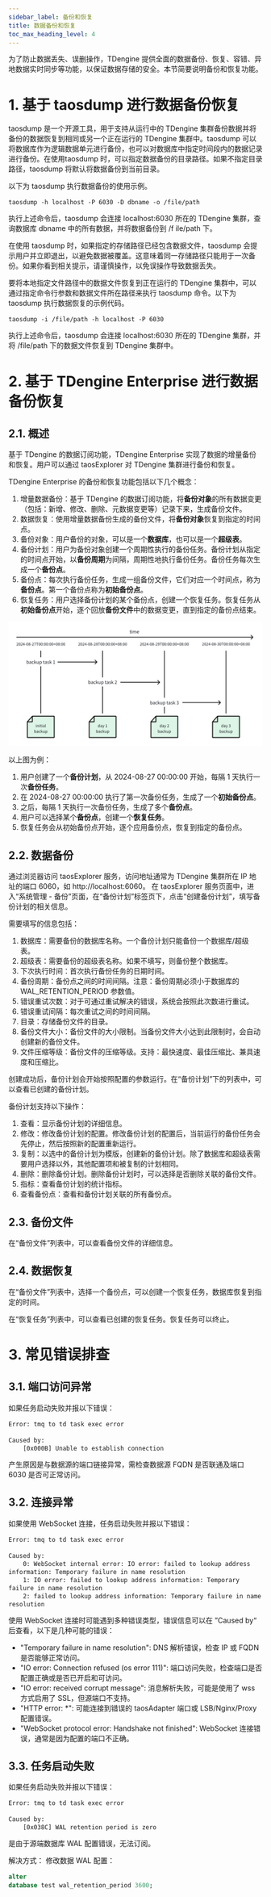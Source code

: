 ```yaml
---
sidebar_label: 备份和恢复
title: 数据备份和恢复
toc_max_heading_level: 4
---
```


为了防止数据丢失、误删操作，TDengine 提供全面的数据备份、恢复、容错、异地数据实时同步等功能，以保证数据存储的安全。本节简要说明备份和恢复功能。

# 1. 基于 taosdump 进行数据备份恢复

taosdump 是一个开源工具，用于支持从运行中的 TDengine 集群备份数据并将备份的数据恢复到相同或另一个正在运行的 TDengine
集群中。taosdump 可以将数据库作为逻辑数据单元进行备份，也可以对数据库中指定时间段内的数据记录进行备份。在使用taosdump
时，可以指定数据备份的目录路径。如果不指定目录路径，taosdump 将默认将数据备份到当前目录。

以下为 taosdump 执行数据备份的使用示例。

```shell
taosdump -h localhost -P 6030 -D dbname -o /file/path
```

执行上述命令后，taosdump 会连接 localhost:6030 所在的 TDengine 集群，查询数据库 dbname 中的所有数据，并将数据备份到 /f
ile/path 下。

在使用 taosdump 时，如果指定的存储路径已经包含数据文件，taosdump
会提示用户并立即退出，以避免数据被覆盖。这意味着同一存储路径只能用于一次备份。如果你看到相关提示，请谨慎操作，以免误操作导致数据丢失。

要将本地指定文件路径中的数据文件恢复到正在运行的 TDengine 集群中，可以通过指定命令行参数和数据文件所在路径来执行 taosdump
命令。以下为 taosdump 执行数据恢复的示例代码。

```shell
taosdump -i /file/path -h localhost -P 6030
```

执行上述命令后，taosdump 会连接 localhost:6030 所在的 TDengine 集群，并将 /file/path 下的数据文件恢复到 TDengine 集群中。

# 2. 基于 TDengine Enterprise 进行数据备份恢复

## 2.1. 概述

基于 TDengine 的数据订阅功能，TDengine Enterprise 实现了数据的增量备份和恢复。用户可以通过 taosExplorer 对 TDengine
集群进行备份和恢复。

TDengine Enterprise 的备份和恢复功能包括以下几个概念：

1. 增量数据备份：基于 TDengine 的数据订阅功能，将**备份对象**的所有数据变更（包括：新增、修改、删除、元数据变更等）记录下来，生成备份文件。
2. 数据恢复：使用增量数据备份生成的备份文件，将**备份对象**恢复到指定的时间点。
3. 备份对象：用户备份的对象，可以是一个**数据库**，也可以是一个**超级表**。
4. 备份计划：用户为备份对象创建一个周期性执行的备份任务。备份计划从指定的时间点开始，以**备份周期**为间隔，周期性地执行备份任务。备份任务每次生成一个**备份点**。
5. 备份点：每次执行备份任务，生成一组备份文件，它们对应一个时间点，称为**备份点**。第一个备份点称为**初始备份点**。
6. 恢复任务：用户选择备份计划的某个备份点，创建一个恢复任务。恢复任务从**初始备份点**开始，逐个回放**备份文件**中的数据变更，直到指定的备份点结束。

![backup-zh-00.png](./pic/backup-00-concept.png "数据备份和恢复")

以上图为例：

1. 用户创建了一个**备份计划**，从 2024-08-27 00:00:00 开始，每隔 1 天执行一次**备份任务**。
2. 在 2024-08-27 00:00:00 执行了第一次备份任务，生成了一个**初始备份点**。
3. 之后，每隔 1 天执行一次备份任务，生成了多个**备份点**。
4. 用户可以选择某个**备份点**，创建一个**恢复任务**。
5. 恢复任务会从初始备份点开始，逐个应用备份点，恢复到指定的备份点。

## 2.2. 数据备份

通过浏览器访问 taosExplorer 服务，访问地址通常为 TDengine 集群所在 IP 地址的端口 6060，如 http://localhost:6060。 在
taosExplorer 服务页面中，进入“系统管理 - 备份”页面，在“备份计划”标签页下，点击“创建备份计划”，填写备份计划的相关信息。

需要填写的信息包括：

1. 数据库：需要备份的数据库名称。一个备份计划只能备份一个数据库/超级表。
2. 超级表：需要备份的超级表名称。如果不填写，则备份整个数据库。
3. 下次执行时间：首次执行备份任务的日期时间。
4. 备份周期：备份点之间的时间间隔。注意：备份周期必须小于数据库的 WAL_RETENTION_PERIOD 参数值。
5. 错误重试次数：对于可通过重试解决的错误，系统会按照此次数进行重试。
6. 错误重试间隔：每次重试之间的时间间隔。
7. 目录：存储备份文件的目录。
8. 备份文件大小：备份文件的大小限制。当备份文件大小达到此限制时，会自动创建新的备份文件。
9. 文件压缩等级：备份文件的压缩等级。支持：最快速度、最佳压缩比、兼具速度和压缩比。

创建成功后，备份计划会开始按照配置的参数运行。在“备份计划”下的列表中，可以查看已创建的备份计划。

备份计划支持以下操作：

1. 查看：显示备份计划的详细信息。
2. 修改：修改备份计划的配置。修改备份计划的配置后，当前运行的备份任务会先停止，然后按照新的配置重新运行。
3. 复制：以选中的备份计划为模版，创建新的备份计划。除了数据库和超级表需要用户选择以外，其他配置项和被复制的计划相同。
4. 删除：删除备份计划。删除备份计划时，可以选择是否删除关联的备份文件。
5. 指标：查看备份计划的统计指标。
6. 查看备份点：查看和备份计划关联的所有备份点。

## 2.3. 备份文件

在“备份文件”列表中，可以查看备份文件的详细信息。

## 2.4. 数据恢复

在“备份文件”列表中，选择一个备份点，可以创建一个恢复任务，数据库恢复到指定的时间。

在“恢复任务”列表中，可以查看已创建的恢复任务。恢复任务可以终止。

# 3. 常见错误排查

## 3.1. 端口访问异常

如果任务启动失败并报以下错误：

```text
Error: tmq to td task exec error

Caused by:
    [0x000B] Unable to establish connection
```

产生原因是与数据源的端口链接异常，需检查数据源 FQDN 是否联通及端口 6030 是否可正常访问。

## 3.2. 连接异常

如果使用 WebSocket 连接，任务启动失败并报以下错误：

```text
Error: tmq to td task exec error

Caused by:
    0: WebSocket internal error: IO error: failed to lookup address information: Temporary failure in name resolution
    1: IO error: failed to lookup address information: Temporary failure in name resolution
    2: failed to lookup address information: Temporary failure in name resolution
```

使用 WebSocket 连接时可能遇到多种错误类型，错误信息可以在 ”Caused by“ 后查看，以下是几种可能的错误：

- "Temporary failure in name resolution": DNS 解析错误，检查 IP 或 FQDN 是否能够正常访问。
- "IO error: Connection refused (os error 111)": 端口访问失败，检查端口是否配置正确或是否已开启和可访问。
- "IO error: received corrupt message": 消息解析失败，可能是使用了 wss 方式启用了 SSL，但源端口不支持。
- "HTTP error: *": 可能连接到错误的 taosAdapter 端口或 LSB/Nginx/Proxy 配置错误。
- "WebSocket protocol error: Handshake not finished": WebSocket 连接错误，通常是因为配置的端口不正确。

## 3.3. 任务启动失败

如果任务启动失败并报以下错误：

```text
Error: tmq to td task exec error

Caused by:
    [0x038C] WAL retention period is zero
```

是由于源端数据库 WAL 配置错误，无法订阅。

解决方式：
修改数据 WAL 配置：

```sql
alter
database test wal_retention_period 3600;
```
